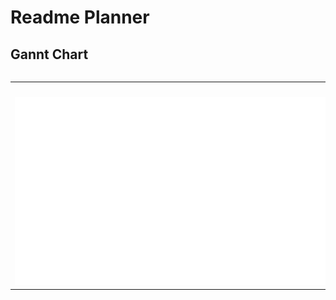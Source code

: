 # Readme Planner

## Gannt Chart

<div style="overflow-x: scroll">
  <table>
    <tr>
      <td>　　　　　　　　　　　　　　　　　　　　　　　　　　　　　　　　　　　　　　　　　　　　　　　　　　　　　　　　　　　　　　　　　　　　　　　　　　　　　　　　　　　　　　　　　　　　　　　　　　　　</td>
    </tr>
    <tr>
      <td>
        <a href="#"><img src="./.asset/-4.svg" width="1400px" height="300px" alt="css-in-readme"></a>
      </td>
    </tr>
  </table>
</div>
